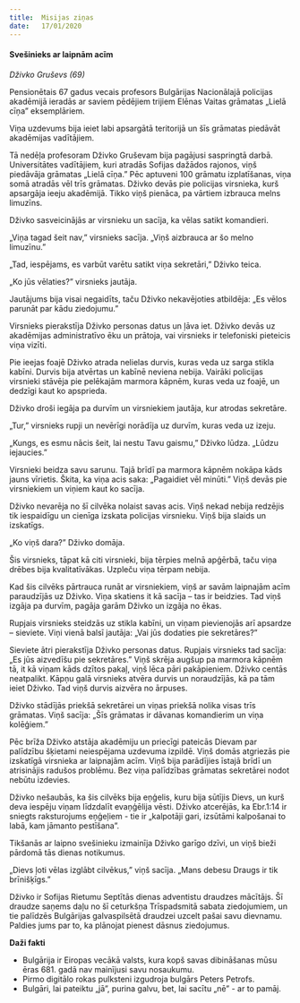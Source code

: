 ```yaml
---
title:  Misijas ziņas
date:   17/01/2020
---
```


#### Svešinieks ar laipnām acīm

_Dživko Gruševs (69)_

Pensionētais 67 gadus vecais profesors Bulgārijas Nacionālajā policijas akadēmijā ieradās ar saviem pēdējiem trijiem Elēnas Vaitas grāmatas „Lielā cīņa” eksemplāriem. 

Viņa uzdevums bija ieiet labi apsargātā teritorijā un šīs grāmatas piedāvāt akadēmijas vadītājiem.

Tā nedēļa profesoram Dživko Gruševam bija pagājusi saspringtā darbā. Universitātes vadītājiem, kuri atradās Sofijas dažādos rajonos, viņš piedāvāja grāmatas „Lielā cīņa.” Pēc aptuveni 100 grāmatu izplatīšanas, viņa somā atradās vēl trīs grāmatas. Dživko devās pie policijas virsnieka, kurš apsargāja ieeju akadēmijā. Tikko viņš pienāca, pa vārtiem izbrauca melns limuzīns.

Dživko sasveicinājās ar virsnieku un sacīja, ka vēlas satikt komandieri.

„Viņa tagad šeit nav,” virsnieks sacīja. „Viņš aizbrauca ar šo melno limuzīnu.” 

„Tad, iespējams, es varbūt varētu satikt viņa sekretāri,” Dživko teica.

„Ko jūs vēlaties?” virsnieks jautāja. 

Jautājums bija visai negaidīts, taču Dživko nekavējoties atbildēja: „Es vēlos parunāt par kādu ziedojumu.” 

Virsnieks pierakstīja Dživko personas datus un ļāva iet. Dživko devās uz akadēmijas administratīvo ēku un prātoja, vai virsnieks ir telefoniski pieteicis viņa vizīti. 

Pie ieejas foajē Dživko atrada nelielas durvis, kuras veda uz sarga stikla kabīni. Durvis bija atvērtas un kabīnē neviena nebija. Vairāki policijas virsnieki stāvēja pie pelēkajām marmora kāpnēm, kuras veda uz foajē, un dedzīgi kaut ko apsprieda. 

Dživko droši iegāja pa durvīm un virsniekiem jautāja, kur atrodas sekretāre. 

„Tur,” virsnieks rupji un nevērīgi norādīja uz durvīm, kuras veda uz izeju. 

„Kungs, es esmu nācis šeit, lai nestu Tavu gaismu,” Dživko lūdza. „Lūdzu iejaucies.” 

Virsnieki beidza savu sarunu. Tajā brīdī pa marmora kāpnēm nokāpa kāds jauns vīrietis. Škita, ka viņa acis saka: „Pagaidiet vēl minūti.” Viņš devās pie virsniekiem un viņiem kaut ko sacīja. 

Dživko nevarēja no šī cilvēka nolaist savas acis. Viņš nekad nebija redzējis tik iespaidīgu un cienīga izskata policijas virsnieku. Viņš bija slaids un izskatīgs. 

„Ko viņš dara?” Dživko domāja. 

Šis virsnieks, tāpat kā citi virsnieki, bija tērpies melnā apģērbā, taču viņa drēbes bija kvalitatīvākas. Uzpleču viņa tērpam nebija. 

Kad šis cilvēks pārtrauca runāt ar virsniekiem, viņš ar savām laipnajām acīm paraudzījās uz Dživko. Viņa skatiens it kā sacīja – tas ir beidzies. Tad viņš izgāja pa durvīm, pagāja garām Dživko un izgāja no ēkas.

Rupjais virsnieks steidzās uz stikla kabīni, un viņam pievienojās arī apsardze – sieviete. Viņi vienā balsī jautāja: „Vai jūs dodaties pie sekretāres?” 

Sieviete ātri pierakstīja Dživko personas datus. Rupjais virsnieks tad sacīja: „Es jūs aizvedīšu pie sekretāres.”  Viņš skrēja augšup pa marmora kāpnēm tā, it kā viņam kāds dzītos pakaļ, viņš lēca pāri pakāpieniem. Dživko centās neatpalikt. Kāpņu galā virsnieks atvēra durvis un noraudzījās, kā pa tām ieiet Dživko. Tad viņš durvis aizvēra no ārpuses. 

Dživko stādījās priekšā sekretārei un viņas priekšā nolika visas trīs grāmatas. Viņš sacīja: „Šīs grāmatas ir dāvanas komandierim un viņa kolēģiem.” 

Pēc brīža Dživko atstāja akadēmiju un priecīgi pateicās Dievam par palīdzību šķietami neiespējama uzdevuma izpildē. Viņš domās atgriezās pie izskatīgā virsnieka ar laipnajām acīm. Viņš bija parādījies īstajā brīdī un atrisinājis radušos problēmu. Bez viņa palīdzības grāmatas sekretārei nodot nebūtu izdevies. 

Dživko nešaubās, ka šis cilvēks bija eņģelis, kuru bija sūtījis Dievs, un kurš deva iespēju viņam līdzdalīt evaņģēlija vēsti. Dživko atcerējās, ka Ebr.1:14 ir sniegts raksturojums eņģeļiem - tie ir „kalpotāji gari, izsūtāmi kalpošanai to labā, kam jāmanto pestīšana”.  

Tikšanās ar laipno svešinieku izmainīja Dživko garīgo dzīvi, un viņš bieži pārdomā  tās dienas notikumus. 

„Dievs ļoti vēlas izglābt cilvēkus,” viņš sacīja. „Mans debesu Draugs ir tik brīnišķīgs.” 

Dživko ir Sofijas Rietumu Septītās dienas adventistu draudzes mācītājs. Šī draudze saņems daļu no šī ceturkšņa Trīspadsmitā sabata ziedojumiem, un tie palīdzēs Bulgārijas galvaspilsētā draudzei uzcelt pašai savu dievnamu. Paldies jums par to, ka plānojat pienest dāsnus ziedojumus. 

**Daži fakti**

- Bulgārija ir Eiropas vecākā valsts, kura kopš savas dibināšanas mūsu ēras 681. gadā nav mainījusi savu nosaukumu. 
- Pirmo digitālo rokas pulksteni izgudroja bulgārs Peters Petrofs.
- Bulgāri, lai pateiktu „jā”, purina galvu, bet, lai sacītu „nē” - ar to pamāj.